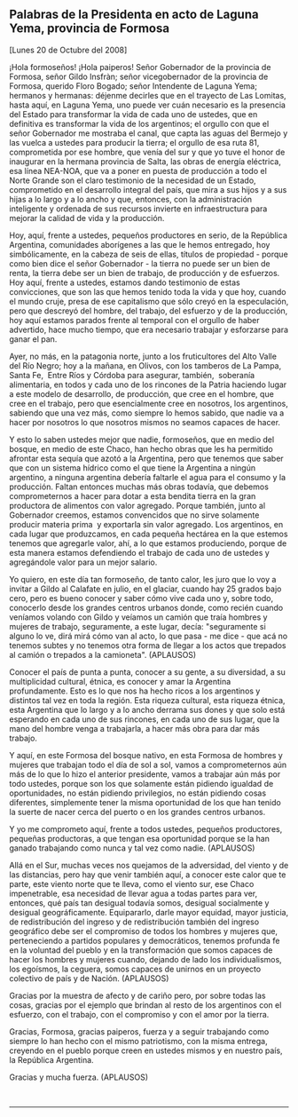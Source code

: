 Palabras de la Presidenta en acto de Laguna Yema, provincia de Formosa
----------------------------------------------------------------------

[Lunes 20 de Octubre del 2008]

¡Hola formoseños! ¡Hola paiperos! Señor Gobernador de la provincia de
Formosa, señor Gildo Insfràn; señor vicegobernador de la provincia de
Formosa, querido Floro Bogado; señor Intendente de Laguna Yema; hermanos
y hermanas: déjenme decirles que en el trayecto de Las Lomitas, hasta
aquí, en Laguna Yema, uno puede ver cuán necesario es la presencia del
Estado para transformar la vida de cada uno de ustedes, que en
definitiva es transformar la vida de los argentinos; el orgullo con que
el señor Gobernador me mostraba el canal, que capta las aguas del
Bermejo y las vuelca a ustedes para producir la tierra; el orgullo de
esa ruta 81, comprometida por ese hombre, que venía del sur y que yo
tuve el honor de inaugurar en la hermana provincia de Salta, las obras
de energía eléctrica, esa línea NEA-NOA, que va a poner en puesta de
producción a todo el Norte Grande son el claro testimonio de la
necesidad de un Estado, comprometido en el desarrollo integral del país,
que mira a sus hijos y a sus hijas a lo largo y a lo ancho y que,
entonces, con la administración inteligente y ordenada de sus recursos
invierte en infraestructura para mejorar la calidad de vida y la
producción.

Hoy, aquí, frente a ustedes, pequeños productores en serio, de la
República Argentina, comunidades aborígenes a las que le hemos
entregado, hoy simbólicamente, en la cabeza de seis de ellas, títulos de
propiedad - porque como bien dice el señor Gobernador - la tierra no
puede ser un bien de renta, la tierra debe ser un bien de trabajo, de
producción y de esfuerzos. Hoy aquí, frente a ustedes, estamos dando
testimonio de estas convicciones, que son las que hemos tenido toda la
vida y que hoy, cuando el mundo cruje, presa de ese capitalismo que sólo
creyó en la especulación, pero que descreyó del hombre, del trabajo, del
esfuerzo y de la producción, hoy aquí estamos parados frente al temporal
con el orgullo de haber advertido, hace mucho tiempo, que era necesario
trabajar y esforzarse para ganar el pan.

Ayer, no más, en la patagonia norte, junto a los fruticultores del Alto
Valle del Río Negro; hoy a la mañana, en Olivos, con los tamberos de La
Pampa, Santa Fe,  Entre Ríos y Córdoba para asegurar, también, 
soberanía alimentaria, en todos y cada uno de los rincones de la Patria
haciendo lugar a este modelo de desarrollo, de producción, que cree en
el hombre, que cree en el trabajo, pero que esencialmente cree en
nosotros, los argentinos, sabiendo que una vez más, como siempre lo
hemos sabido, que nadie va a hacer por nosotros lo que nosotros mismos
no seamos capaces de hacer.

Y esto lo saben ustedes mejor que nadie, formoseños, que en medio del
bosque, en medio de este Chaco, han hecho obras que les ha permitido
afrontar esta sequía que azotó a la Argentina, pero que tenemos que
saber que con un sistema hídrico como el que tiene la Argentina a ningún
argentino, a ninguna argentina debería faltarle el agua para el consumo
y la producción. Faltan entonces muchas más obras todavía, que debemos
comprometernos a hacer para dotar a esta bendita tierra en la gran
productora de alimentos con valor agregado. Porque también, junto al
Gobernador creemos, estamos convencidos que no sirve solamente producir
materia prima  y exportarla sin valor agregado. Los argentinos, en cada
lugar que produzcamos, en cada pequeña hectárea en la que estemos
tenemos que agregarle valor, ahí, a lo que estamos produciendo, porque
de esta manera estamos defendiendo el trabajo de cada uno de ustedes y
agregándole valor para un mejor salario.

Yo quiero, en este día tan formoseño, de tanto calor, les juro que lo
voy a invitar a Gildo al Calafate en julio, en el glaciar, cuando hay 25
grados bajo cero, pero es bueno conocer y saber cómo vive cada uno y,
sobre todo, conocerlo desde los grandes centros urbanos donde, como
recién cuando veníamos volando con Gildo y veíamos un camión que traía
hombres y mujeres de trabajo, seguramente, a este lugar, decía:
"seguramente si alguno lo ve, dirá mirá cómo van al acto, lo que pasa -
me dice - que acá no tenemos subtes y no tenemos otra forma de llegar a
los actos que trepados al camión o trepados a la camioneta". (APLAUSOS)

Conocer el país de punta a punta, conocer a su gente, a su diversidad, a
su multiplicidad cultural, étnica, es conocer y amar la Argentina
profundamente. Esto es lo que nos ha hecho ricos a los argentinos y
distintos tal vez en toda la región. Esta riqueza cultural, esta riqueza
étnica, esta Argentina que lo largo y a lo ancho derrama sus dones y que
solo está esperando en cada uno de sus rincones, en cada uno de sus
lugar, que la mano del hombre venga a trabajarla, a hacer más obra para
dar más trabajo.

Y aquí, en este Formosa del bosque nativo, en esta Formosa de hombres y
mujeres que trabajan todo el día de sol a sol, vamos a comprometernos
aún más de lo que lo hizo el anterior presidente, vamos a trabajar aún
más por todo ustedes, porque son los que solamente están pidiendo
igualdad de oportunidades, no están pidiendo privilegios, no están
pidiendo cosas diferentes, simplemente tener la misma oportunidad de los
que han tenido la suerte de nacer cerca del puerto o en los grandes
centros urbanos.

Y yo me comprometo aquí, frente a todos ustedes, pequeños productores,
pequeñas productoras, a que tengan esa oportunidad porque se la han
ganado trabajando como nunca y tal vez como nadie. (APLAUSOS)

Allá en el Sur, muchas veces nos quejamos de la adversidad, del viento y
de las distancias, pero hay que venir también aquí, a conocer este calor
que te parte, este viento norte que te lleva, como el viento sur, ese
Chaco impenetrable, esa necesidad de llevar agua a todas partes para
ver, entonces, qué país tan desigual todavía somos, desigual socialmente
y desigual geográficamente. Equipararlo, darle mayor equidad, mayor
justicia, de redistribución del ingreso y de redistribución también del
ingreso geográfico debe ser el compromiso de todos los hombres y mujeres
que, perteneciendo a partidos populares y democráticos, tenemos profunda
fe en la voluntad del pueblo y en la transformación que somos capaces de
hacer los hombres y mujeres cuando, dejando de lado los individualismos,
los egoísmos, la ceguera, somos capaces de unirnos en un proyecto
colectivo de país y de Nación. (APLAUSOS) 

Gracias por la muestra de afecto y de cariño pero, por sobre todas las
cosas, gracias por el ejemplo que brindan al resto de los argentinos con
el esfuerzo, con el trabajo, con el compromiso y con el amor por la
tierra.

Gracias, Formosa, gracias paiperos, fuerza y a seguir trabajando como
siempre lo han hecho con el mismo patriotismo, con la misma entrega,
creyendo en el pueblo porque creen en ustedes mismos y en nuestro país,
la República Argentina.

Gracias y mucha fuerza. (APLAUSOS)         

    

****

 
